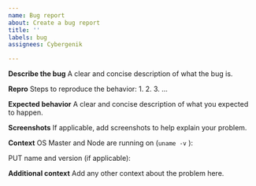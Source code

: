 ```yaml
---
name: Bug report
about: Create a bug report
title: ''
labels: bug
assignees: Cybergenik

---
```


**Describe the bug**
A clear and concise description of what the bug is.

**Repro**
Steps to reproduce the behavior:
1. 
2. 
3. 
...

**Expected behavior**
A clear and concise description of what you expected to happen.

**Screenshots**
If applicable, add screenshots to help explain your problem.

**Context**
OS Master and Node are running on (`uname -v` ):

PUT name and version (if applicable):

**Additional context**
Add any other context about the problem here.
